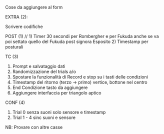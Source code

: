 Cose da aggiungere al form

EXTRA (2):

Scrivere codifiche 

POST (1)
// 1) Timer 30 secondi per Rombergher e per Fukuda anche se va poi settato quello del Fukuda post signora Esposito 
2) Timestamp per posturali

TC (3)
1) Prompt e salvataggio dati
2) Randomizzazione del trials a/o
3) Spostare la funzionalità di Record e stop su i tasti delle condizioni 
4) Timestamp del ritorno (terzo -> primo) vertice, bottone nel centro
5) End Condizione tasto da aggiungere
6) Aggiungere interfaccia per triangolo aptico

CONF (4)
1) Trial 0 senza suoni solo sensore e timestamp
2) Trial 1 - 4 sinc suoni e sensore

NB: Provare con altre casse
 
